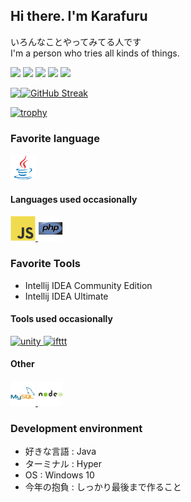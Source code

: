 ## Hi there. I'm Karafuru
いろんなことやってみてる人です  
I'm a person who tries all kinds of things.  

![](http://github-profile-summary-cards.vercel.app/api/cards/stats?username=Karafuru0630XpX&theme=default)
![](http://github-profile-summary-cards.vercel.app/api/cards/productive-time?username=Karafuru0630XpX&theme=default&utcOffset=8)
![](http://github-profile-summary-cards.vercel.app/api/cards/most-commit-language?username=Karafuru0630XpX&theme=default)
![](http://github-profile-summary-cards.vercel.app/api/cards/repos-per-language?username=Karafuru0630XpX&theme=default)
![](https://github-profile-summary-cards.vercel.app/api/cards/profile-details?username=Karafuru0630XpX&theme=vue)

[![GitHub Streak](http://github-readme-streak-stats.herokuapp.com?user=Karafuru0630XpX&theme=%E3%83%87%E3%83%95%E3%82%A9%E3%83%AB%E3%83%88&date_format=%5BY.%5Dn.j)](https://git.io/streak-stats)<a href="https://github.com/anuraghazra/github-readme-stats">
  <img align="left" src="https://github-readme-stats.vercel.app/api/top-langs/?username=Karafuru0630XpX&layout=compact&langs_count=20&exclude_repo=octopress_jp,octopress_en,rcmdnk.github.io,en,octogray_test" />
</a>

[![trophy](https://github-profile-trophy.vercel.app/?username=Karafuru0630XpX)](https://github.com/ryo-ma/github-profile-trophy)


### Favorite language
 <img src="https://raw.githubusercontent.com/devicons/devicon/master/icons/java/java-original.svg" alt="java" width="40" height="40"/> 
 
#### Languages used occasionally
<a href="https://developer.mozilla.org/en-US/docs/Web/JavaScript" target="_blank" rel="noreferrer"> <img src="https://raw.githubusercontent.com/devicons/devicon/master/icons/javascript/javascript-original.svg" alt="javascript" width="40" height="40"/>
 <a href="https://www.php.net" target="_blank" rel="noreferrer"> <img src="https://raw.githubusercontent.com/devicons/devicon/master/icons/php/php-original.svg" alt="php" width="40" height="40"/> </a>
  
### Favorite Tools
- Intellij IDEA Community Edition
- Intellij IDEA Ultimate

#### Tools used occasionally
<a href="https://unity.com/" target="_blank" rel="noreferrer"> <img src="https://www.vectorlogo.zone/logos/unity3d/unity3d-icon.svg" alt="unity" width="40" height="40"/> </a><a href="https://ifttt.com/" target="_blank" rel="noreferrer"> <img src="https://www.vectorlogo.zone/logos/ifttt/ifttt-ar21.svg" alt="ifttt" width="40" height="40"/> </a>
     
#### Other
 <a href="https://www.java.com" target="_blank" rel="noreferrer">
  </a>  </a> <a href="https://www.mysql.com/" target="_blank" rel="noreferrer"> <img src="https://raw.githubusercontent.com/devicons/devicon/master/icons/mysql/mysql-original-wordmark.svg" alt="mysql" width="40" height="40"/> </a> <a href="https://nodejs.org" target="_blank" rel="noreferrer"> <img src="https://raw.githubusercontent.com/devicons/devicon/master/icons/nodejs/nodejs-original-wordmark.svg" alt="nodejs" width="40" height="40"/> </a>
  
### Development environment
- 好きな言語 : Java
- ターミナル : Hyper
- OS : Windows 10
- 今年の抱負 : しっかり最後まで作ること
